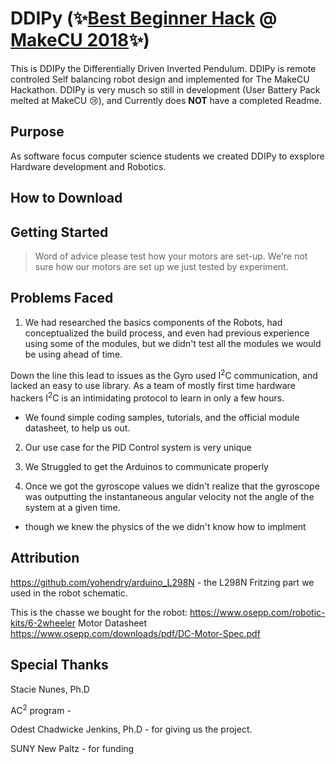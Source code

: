 # DDIPy (:sparkles:[Best Beginner Hack](https://devpost.com/software/ddipy) @ [MakeCU 2018](https://www.makecu.org/):sparkles:)

This is DDIPy the Differentially Driven Inverted Pendulum. DDIPy is remote controled Self balancing robot design and implemented for The MakeCU Hackathon. DDIPy is very musch so still in development (User Battery Pack melted at MakeCU :cry:), and Currently does **NOT** have a completed Readme.
## Purpose

As software focus computer science students we created DDIPy to exsplore Hardware development and Robotics.

## How to Download

## Getting Started

> Word of advice please test how your motors are set-up.
> We're not sure how our motors are set up we just tested by
> experiment.

## Problems Faced

1. We had researched the basics components of the Robots, had conceptualized the build process, and even had previous experience using some of the modules, but we didn't test all the modules we would be using ahead of time.

Down the line this lead to issues as the Gyro used I<sup>2</sup>C communication, and lacked an easy to use library. As a team of mostly first time hardware hackers I<sup>2</sup>C is an intimidating protocol to learn in only a few hours.
 * We found simple coding samples, tutorials, and the official module datasheet, to help us out.

2. Our use case for the PID Control system is very unique

3. We Struggled to get the Arduinos to communicate properly

4. Once we got the gyroscope values we didn't realize that the gyroscope was outputting the instantaneous angular velocity not the angle of the system at a given time.
* though we knew the physics of the we didn't know how to implment

## Attribution

https://github.com/yohendry/arduino_L298N - the L298N Fritzing part we used in the robot schematic.

This is the chasse we bought for the robot:
https://www.osepp.com/robotic-kits/6-2wheeler
Motor Datasheet
https://www.osepp.com/downloads/pdf/DC-Motor-Spec.pdf

## Special Thanks

Stacie Nunes, Ph.D 

AC<sup>2</sup> program - 

Odest Chadwicke Jenkins, Ph.D - for giving us the project.

SUNY New Paltz - for funding 
